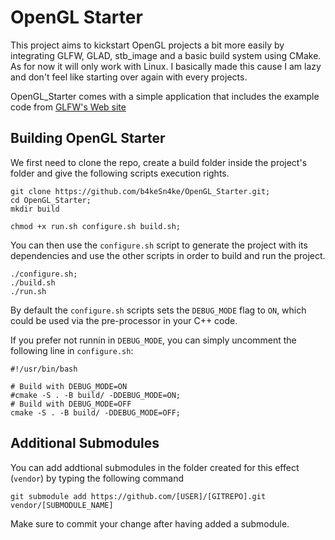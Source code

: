 # OpenGL Starter

This project aims to kickstart OpenGL projects a bit more easily by integrating GLFW, GLAD, stb_image and a basic build system using CMake. As for now it will only work with Linux. 
I basically made this cause I am lazy and don't feel like starting over again with every projects.

OpenGL_Starter comes with a simple application that includes the example code from [GLFW's Web site](https://www.glfw.org/documentation.html) 

## Building OpenGL Starter

We first need to clone the repo, create a build folder inside the project's folder and give the following scripts execution rights. 
```
git clone https://github.com/b4keSn4ke/OpenGL_Starter.git;
cd OpenGL_Starter;
mkdir build

chmod +x run.sh configure.sh build.sh;
```

You can then use the `configure.sh` script to generate the project with its dependencies and use the other scripts in order to build and run the project.

```
./configure.sh;
./build.sh
./run.sh
```

By default the `configure.sh` scripts sets the `DEBUG_MODE` flag to `ON`, which could be used via the pre-processor in your C++ code.

If you prefer not runnin in `DEBUG_MODE`, you can simply uncomment the following line in `configure.sh`:

```
#!/usr/bin/bash

# Build with DEBUG_MODE=ON
#cmake -S . -B build/ -DDEBUG_MODE=ON;
# Build with DEBUG_MODE=OFF
cmake -S . -B build/ -DDEBUG_MODE=OFF;
```

## Additional Submodules

You can add addtional submodules in the folder created for this effect (`vendor`) by typing the following command

```
git submodule add https://github.com/[USER]/[GITREPO].git vendor/[SUBMODULE_NAME]
```

Make sure to commit your change after having added a submodule.



